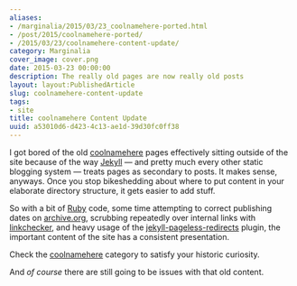 ```yaml
---
aliases:
- /marginalia/2015/03/23_coolnamehere-ported.html
- /post/2015/coolnamehere-ported/
- /2015/03/23/coolnamehere-content-update/
category: Marginalia
cover_image: cover.png
date: 2015-03-23 00:00:00
description: The really old pages are now really old posts
layout: layout:PublishedArticle
slug: coolnamehere-content-update
tags:
- site
title: coolnamehere Content Update
uuid: a53010d6-d423-4c13-ae1d-39d30fc0ff38
---
```


I got bored of the old [coolnamehere](/categories/coolnamehere/) pages
effectively sitting outside of the site because of the way
[Jekyll](http://jekyllrb.com) — and pretty much every other static
blogging system — treats pages as secondary to posts. It makes sense,
anyways. Once you stop bikeshedding about where to put content in your
elaborate directory structure, it gets easier to add stuff.

So with a bit of [Ruby](/tags/ruby/) code, some time attempting to
correct publishing dates on [archive.org](http://archive.org), scrubbing
repeatedly over internal links with
[linkchecker](http://wummel.github.io/linkchecker/), and heavy usage of
the
[jekyll-pageless-redirects](https://github.com/nquinlan/jekyll-pageless-redirects)
plugin, the important content of the site has a consistent presentation.

Check the [coolnamehere](/categories/coolnamehere/) category to satisfy
your historic curiosity.

And *of course* there are still going to be issues with that old
content.